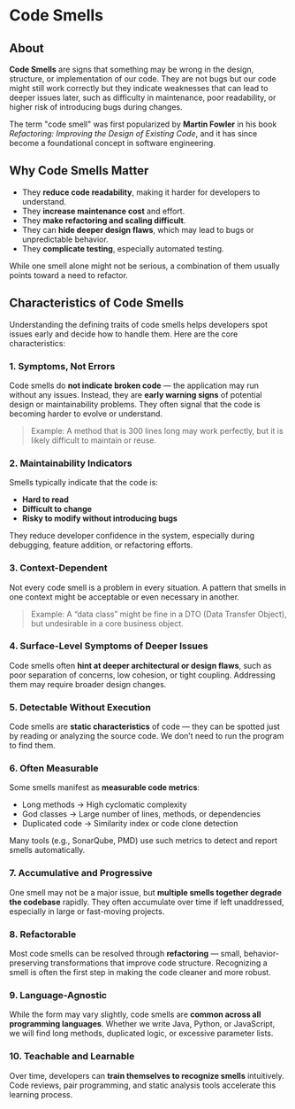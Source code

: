 # Code Smells

## About

**Code Smells** are signs that something may be wrong in the design, structure, or implementation of our code. They are not bugs but our code might still work correctly but they indicate weaknesses that can lead to deeper issues later, such as difficulty in maintenance, poor readability, or higher risk of introducing bugs during changes.

The term "code smell" was first popularized by **Martin Fowler** in his book _Refactoring: Improving the Design of Existing Code_, and it has since become a foundational concept in software engineering.

## Why Code Smells Matter

* They **reduce code readability**, making it harder for developers to understand.
* They **increase maintenance cost** and effort.
* They **make refactoring and scaling difficult**.
* They can **hide deeper design flaws**, which may lead to bugs or unpredictable behavior.
* They **complicate testing**, especially automated testing.

While one smell alone might not be serious, a combination of them usually points toward a need to refactor.

## Characteristics of Code Smells

Understanding the defining traits of code smells helps developers spot issues early and decide how to handle them. Here are the core characteristics:

### 1. **Symptoms, Not Errors**

Code smells do **not indicate broken code** — the application may run without any issues. Instead, they are **early warning signs** of potential design or maintainability problems. They often signal that the code is becoming harder to evolve or understand.

> Example: A method that is 300 lines long may work perfectly, but it is likely difficult to maintain or reuse.

### 2. **Maintainability Indicators**

Smells typically indicate that the code is:

* **Hard to read**
* **Difficult to change**
* **Risky to modify without introducing bugs**

They reduce developer confidence in the system, especially during debugging, feature addition, or refactoring efforts.

### 3. **Context-Dependent**

Not every code smell is a problem in every situation. A pattern that smells in one context might be acceptable or even necessary in another.

> Example: A “data class” might be fine in a DTO (Data Transfer Object), but undesirable in a core business object.

### 4. **Surface-Level Symptoms of Deeper Issues**

Code smells often **hint at deeper architectural or design flaws**, such as poor separation of concerns, low cohesion, or tight coupling. Addressing them may require broader design changes.

### 5. **Detectable Without Execution**

Code smells are **static characteristics** of code — they can be spotted just by reading or analyzing the source code. We don’t need to run the program to find them.

### 6. **Often Measurable**

Some smells manifest as **measurable code metrics**:

* Long methods → High cyclomatic complexity
* God classes → Large number of lines, methods, or dependencies
* Duplicated code → Similarity index or code clone detection

Many tools (e.g., SonarQube, PMD) use such metrics to detect and report smells automatically.

### 7. **Accumulative and Progressive**

One smell may not be a major issue, but **multiple smells together degrade the codebase** rapidly. They often accumulate over time if left unaddressed, especially in large or fast-moving projects.

### 8. **Refactorable**

Most code smells can be resolved through **refactoring** — small, behavior-preserving transformations that improve code structure. Recognizing a smell is often the first step in making the code cleaner and more robust.

### 9. **Language-Agnostic**

While the form may vary slightly, code smells are **common across all programming languages**. Whether we write Java, Python, or JavaScript, we will find long methods, duplicated logic, or excessive parameter lists.

### 10. **Teachable and Learnable**

Over time, developers can **train themselves to recognize smells** intuitively. Code reviews, pair programming, and static analysis tools accelerate this learning process.
